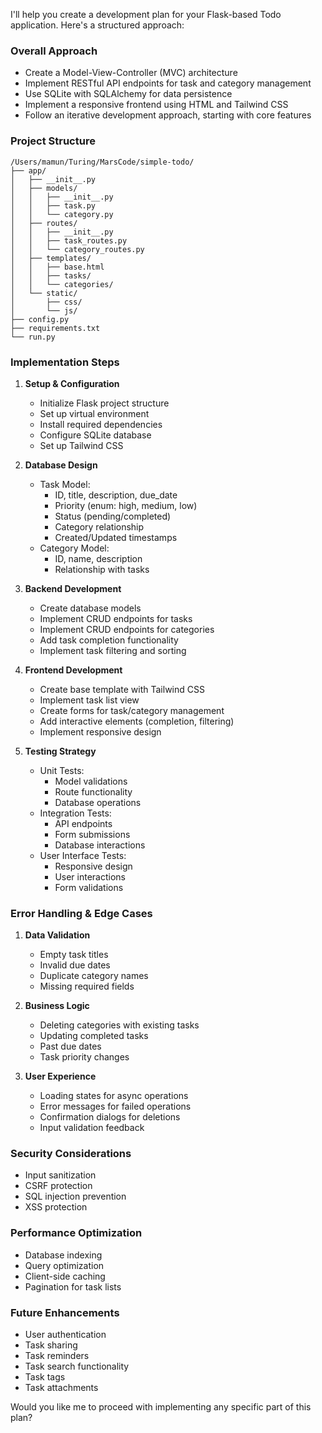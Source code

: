 I'll help you create a development plan for your Flask-based Todo application. Here's a structured approach:

### Overall Approach
- Create a Model-View-Controller (MVC) architecture
- Implement RESTful API endpoints for task and category management
- Use SQLite with SQLAlchemy for data persistence
- Implement a responsive frontend using HTML and Tailwind CSS
- Follow an iterative development approach, starting with core features

### Project Structure
```plaintext
/Users/mamun/Turing/MarsCode/simple-todo/
├── app/
│   ├── __init__.py
│   ├── models/
│   │   ├── __init__.py
│   │   ├── task.py
│   │   └── category.py
│   ├── routes/
│   │   ├── __init__.py
│   │   ├── task_routes.py
│   │   └── category_routes.py
│   ├── templates/
│   │   ├── base.html
│   │   ├── tasks/
│   │   └── categories/
│   └── static/
│       ├── css/
│       └── js/
├── config.py
├── requirements.txt
└── run.py
```

### Implementation Steps

1. **Setup & Configuration**
   - Initialize Flask project structure
   - Set up virtual environment
   - Install required dependencies
   - Configure SQLite database
   - Set up Tailwind CSS

2. **Database Design**
   - Task Model:
     - ID, title, description, due_date
     - Priority (enum: high, medium, low)
     - Status (pending/completed)
     - Category relationship
     - Created/Updated timestamps
   - Category Model:
     - ID, name, description
     - Relationship with tasks

3. **Backend Development**
   - Create database models
   - Implement CRUD endpoints for tasks
   - Implement CRUD endpoints for categories
   - Add task completion functionality
   - Implement task filtering and sorting

4. **Frontend Development**
   - Create base template with Tailwind CSS
   - Implement task list view
   - Create forms for task/category management
   - Add interactive elements (completion, filtering)
   - Implement responsive design

5. **Testing Strategy**
   - Unit Tests:
     - Model validations
     - Route functionality
     - Database operations
   - Integration Tests:
     - API endpoints
     - Form submissions
     - Database interactions
   - User Interface Tests:
     - Responsive design
     - User interactions
     - Form validations

### Error Handling & Edge Cases
1. **Data Validation**
   - Empty task titles
   - Invalid due dates
   - Duplicate category names
   - Missing required fields

2. **Business Logic**
   - Deleting categories with existing tasks
   - Updating completed tasks
   - Past due dates
   - Task priority changes

3. **User Experience**
   - Loading states for async operations
   - Error messages for failed operations
   - Confirmation dialogs for deletions
   - Input validation feedback

### Security Considerations
- Input sanitization
- CSRF protection
- SQL injection prevention
- XSS protection

### Performance Optimization
- Database indexing
- Query optimization
- Client-side caching
- Pagination for task lists

### Future Enhancements
- User authentication
- Task sharing
- Task reminders
- Task search functionality
- Task tags
- Task attachments

Would you like me to proceed with implementing any specific part of this plan?